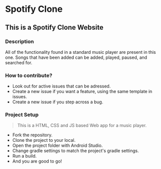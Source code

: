 # Spotify Clone

## This is a Spotify Clone Website

### Description
All of the functionality found in a standard music player are present in this one. Songs that have been added can be added, played, paused, and searched for.

### How to contribute?
- Look out for active issues that can be adressed.
- Create a new issue if you want a feature, using the same template in issues.
- Create a new issue if you step across a bug.

### Project Setup
>This is a HTML, CSS and JS based Web app for a music player.

- Fork the repository.
- Clone the project to your local.
- Open the project folder with Android Studio.
- Change gradle settings to match the project's gradle settings.
- Run a build.
- And you are good to go!